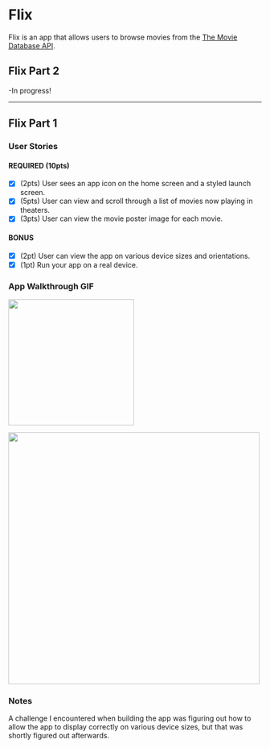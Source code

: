 # Flix

Flix is an app that allows users to browse movies from the [The Movie Database API](http://docs.themoviedb.apiary.io/#).

## Flix Part 2
-In progress!

---

## Flix Part 1

### User Stories

#### REQUIRED (10pts)
- [x] (2pts) User sees an app icon on the home screen and a styled launch screen.
- [x] (5pts) User can view and scroll through a list of movies now playing in theaters.
- [x] (3pts) User can view the movie poster image for each movie.

#### BONUS
- [x] (2pt) User can view the app on various device sizes and orientations.
- [x] (1pt) Run your app on a real device.

### App Walkthrough GIF
<img src="http://g.recordit.co/vp9vA4pPJR.gif" width=250><br>

<img src="http://g.recordit.co/vV6SausRgF.gif" width=500><br>

### Notes
A challenge I encountered when building the app was figuring out how to allow the app to display correctly on various device sizes, but that was shortly figured out afterwards.
